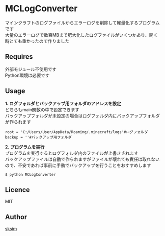 # MCLogConverter
マインクラフトのログファイルからエラーログを削除して軽量化するプログラムです  
大量のエラーログで数百MBまで肥大化したログファイルがいくつかあり、開く時とても重かったので作りました

## Requires
外部モジュール不使用です  
Python環境は必要です  

## Usage
**1. ログフォルダとバックアップ用フォルダのアドレスを設定**  
どちらもmain関数の中で設定できます  
バックアップフォルダが未設定の場合はログフォルダ内にバックアップフォルダが作られます  

    root = 'C:/Users/User/AppData/Roaming/.minecraft/logs'#ログフォルダ
    backup = ''#バックアップ用フォルダ

**2. プログラムを実行**  
プログラムを実行するとログフォルダ内のファイルが上書きされます  
バックアップファイルは自動で作られますがファイルが壊れても責任は取れないので、不安であれば事前に手動でバックアップを行うことをおすすめします
```bash
$ python MCLogConverter
```
 
## Licence

MIT

## Author

[sksim](https://github.com/suku1)
